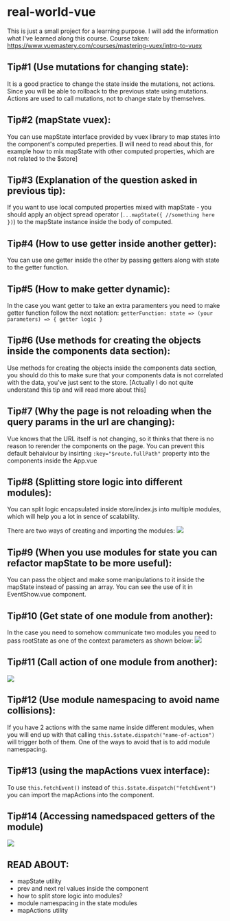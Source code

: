 # real-world-vue

This is just a small project for a learning purpose. I will add the information what I've learned along this course.
Course taken: https://www.vuemastery.com/courses/mastering-vuex/intro-to-vuex

## Tip#1 (Use mutations for changing state):

It is a good practice to change the state inside the mutations, not actions. Since you will be able to rollback to the previous state using mutations. Actions are used to call mutations, not to change state by themselves.

## Tip#2 (mapState vuex):

You can use mapState interface provided by vuex library to map states into the component's computed preperties. [I will need to read about this, for example how to mix mapState with other computed properties, which are not related to the $store]

## Tip#3 (Explanation of the question asked in previous tip):

If you want to use local computed properties mixed with mapState - you should apply an object spread operator (`...mapState({ //something here })`) to the mapState instance inside the body of computed.

## Tip#4 (How to use getter inside another getter):

You can use one getter inside the other by passing getters along with state to the getter function.

## Tip#5 (How to make getter dynamic):

In the case you want getter to take an extra paramenters you need to make getter function follow the next notation: `getterFunction: state => (your parameters) => { getter logic }`

## Tip#6 (Use methods for creating the objects inside the components data section):

Use methods for creating the objects inside the components data section, you should do this to make sure that your components data is not correlated with the data, you've just sent to the store. [Actually I do not quite understand this tip and will read more about this]

## Tip#7 (Why the page is not reloading when the query params in the url are changing):

Vue knows that the URL itself is not changing, so it thinks that there is no reason to rerender the components on the page. You can prevent this default behaiviour by insirting `:key="$route.fullPath"` property into the <router-view /> components inside the App.vue

## Tip#8 (Splitting store logic into different modules):

You can split logic encapsulated inside store/index.js into multiple modules, which will help you a lot in sence of scalability.

There are two ways of creating and importing the modules:
![](https://i.imgur.com/JiA1TGi.png)

## Tip#9 (When you use modules for state you can refactor mapState to be more useful):

You can pass the object and make some manipulations to it inside the mapState instead of passing an array. You can see the use of it in EventShow.vue component.

## Tip#10 (Get state of one module from another):

In the case you need to somehow communicate two modules you need to pass rootState as one of the context parameters as shown below:
![](https://i.imgur.com/JCHvoC4.png)

## Tip#11 (Call action of one module from another):

![](https://i.imgur.com/O1NzGlT.png)

## Tip#12 (Use module namespacing to avoid name collisions):

If you have 2 actions with the same name inside different modules, when you will end up with that calling `this.$state.dispatch("name-of-action")` will trigger both of them. One of the ways to avoid that is to add module namespacing.

## Tip#13 (using the mapActions vuex interface):

To use `this.fetchEvent()` instead of `this.$state.dispatch("fetchEvent")` you can import the mapActions into the component.

## Tip#14 (Accessing namedspaced getters of the module)

![](https://i.imgur.com/3BmjBot.png)

## READ ABOUT:

- mapState utility
- prev and next rel values inside the <router-link /> component
- how to split store logic into modules?
- module namespacing in the state modules
- mapActions utility
